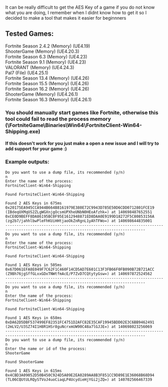 It can be really difficult to get the AES Key of a game if you do not know what you are doing, I remember when I didnt know how to get it so I decided to make a tool that makes it easier for beginnners

## Tested Games:
Fortnite Season 2.4.2 (Memory) (UE4.19)  
ShooterGame (Memory) (UE4.20.3)  
Fortnite Season 6.3 (Memory) (UE4.23)  
Fortnite Season 9.1 (Memory) (UE4.23)  
VALORANT (Memory) (UE4.24.3)  
Pal7 (File) (UE4.25.1)  
Fortnite Season 13.4 (Memory) (UE4.26)  
Fortnite Season 15.5 (Memory) (UE4.26)  
Fortnite Season 16.2 (Memory) (UE4.26)  
ShooterGame (Memory) (UE4.26.1)  
Fortnite Season 16.3 (Memory) (UE4.26.1)  

### You should manually start games like Fortnite, otherwise this tool could fail to read the process memory (\FortniteGame\Binaries\Win64\FortniteClient-Win64-Shipping.exe)
#### If this doesn't work for you just make a open a new issue and I will try to add support for your game :)

### Example outputs:
```
Do you want to use a dump file, its recommended (y/n)
n
Enter the name of the process:
FortniteClient-Win64-Shipping

Found FortniteClient-Win64-Shipping

Found 2 AES Keys in 675ms
0x20175EA945CCA944B664B8161979E380E72C9943D785E50D6CDD0712801FCE19 (IBdeqUXMqUS2ZLgWGXnjgOcsmUPXheUNbN0HEoAfzhk=) at 140698487652551
0xCE0D9BEFF8DA86195BC0F95E1612948871ED8DAA0E9199D18272F5C80853156A (zg2b7/jahhlbwPleFhKUiHHtjaoOkZnRgnL1yAhTFWo=) at 140698644835001
------------------------------------------------------------------------------------------------------------------------------------
Do you want to use a dump file, its recommended (y/n)
n
Enter the name of the process:
FortniteClient-Win64-Shipping

Found FortniteClient-Win64-Shipping

Found 1 AES Keys in 505ms
0x67D061EFA8E049F7C62F1C460F14CD5AD7E601C13F3FB66F0FB090B72B721ACC (Z9Bh76jgSffGLxxGDxTNWtfmAcE/P7ZvD7CQtytyGsw=) at 140697872524562
------------------------------------------------------------------------------------------------------------------------------------
Do you want to use a dump file, its recommended (y/n)
n
Enter the name of the process:
FortniteClient-Win64-Shipping

Found FortniteClient-Win64-Shipping

Found 1 AES Keys in 658ms
0xDA62D5DBF537499EF82351FC4751D2AFC82E35CAF19945BDD02E3C6BB9462491 (2mLV2/U3SZ74I1H8R1HSr8guNcrxmUW90C48a7lGJJE=) at 140698023256069
------------------------------------------------------------------------------------------------------------------------------------
Do you want to use a dump file, its recommended (y/n)
n
Enter the name or id of the process:
ShooterGame

Found ShooterGame

Found 1 AES Keys in 615ms
0x4CBD3A09052D50B450C924D5A09E2EA0289AA8B3F851CC9D89E1E36068B68D94 (TL06CQUtULRQySTVoJ4uoCiaqLP4UcydieHjYGi2jZQ=) at 140702566467339
```
